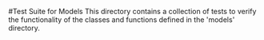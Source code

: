 #Test Suite for Models
This directory contains a collection of tests to verify the functionality of the classes and functions defined in the 'models' directory.
